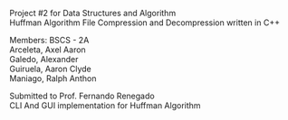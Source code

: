 Project #2 for Data Structures and Algorithm  
  Huffman Algorithm File Compression and Decompression written in C++

Members: BSCS - 2A  
  Arceleta, Axel Aaron  
  Galedo, Alexander  
  Guiruela, Aaron Clyde  
  Maniago, Ralph Anthon  

Submitted to Prof. Fernando Renegado  
CLI And GUI implementation for Huffman Algorithm 
